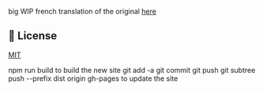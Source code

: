 big WIP french translation of the original [here](https://github.com/theasylm/caterdokupillar-help)

## 📑 License
[MIT](http://opensource.org/licenses/MIT)

npm run build to build the new site
git add -a
git commit
git push
git subtree push --prefix dist origin gh-pages to update the site


